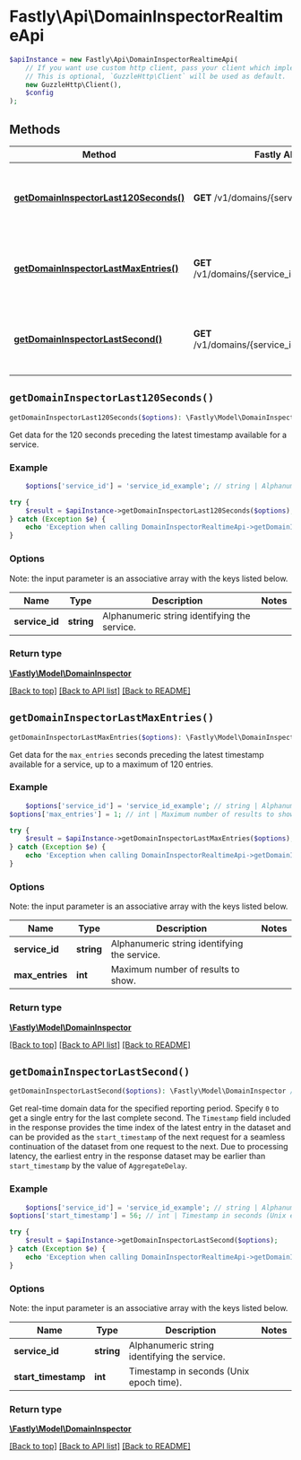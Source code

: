 # Fastly\Api\DomainInspectorRealtimeApi


```php
$apiInstance = new Fastly\Api\DomainInspectorRealtimeApi(
    // If you want use custom http client, pass your client which implements `GuzzleHttp\ClientInterface`.
    // This is optional, `GuzzleHttp\Client` will be used as default.
    new GuzzleHttp\Client(),
    $config
);
```

## Methods

Method | Fastly API endpoint | Description
------------- | ------------- | -------------
[**getDomainInspectorLast120Seconds()**](DomainInspectorRealtimeApi.md#getDomainInspectorLast120Seconds) | **GET** /v1/domains/{service_id}/ts/h | Get real-time domain data for the last 120 seconds
[**getDomainInspectorLastMaxEntries()**](DomainInspectorRealtimeApi.md#getDomainInspectorLastMaxEntries) | **GET** /v1/domains/{service_id}/ts/h/limit/{max_entries} | Get a limited number of real-time domain data entries
[**getDomainInspectorLastSecond()**](DomainInspectorRealtimeApi.md#getDomainInspectorLastSecond) | **GET** /v1/domains/{service_id}/ts/{start_timestamp} | Get real-time domain data from a specified time


## `getDomainInspectorLast120Seconds()`

```php
getDomainInspectorLast120Seconds($options): \Fastly\Model\DomainInspector // Get real-time domain data for the last 120 seconds
```

Get data for the 120 seconds preceding the latest timestamp available for a service.

### Example
```php
    $options['service_id'] = 'service_id_example'; // string | Alphanumeric string identifying the service.

try {
    $result = $apiInstance->getDomainInspectorLast120Seconds($options);
} catch (Exception $e) {
    echo 'Exception when calling DomainInspectorRealtimeApi->getDomainInspectorLast120Seconds: ', $e->getMessage(), PHP_EOL;
}
```

### Options

Note: the input parameter is an associative array with the keys listed below.

Name | Type | Description  | Notes
------------- | ------------- | ------------- | -------------
**service_id** | **string** | Alphanumeric string identifying the service. |

### Return type

[**\Fastly\Model\DomainInspector**](../Model/DomainInspector.md)

[[Back to top]](#) [[Back to API list]](../../README.md#endpoints)
[[Back to README]](../../README.md)

## `getDomainInspectorLastMaxEntries()`

```php
getDomainInspectorLastMaxEntries($options): \Fastly\Model\DomainInspector // Get a limited number of real-time domain data entries
```

Get data for the `max_entries` seconds preceding the latest timestamp available for a service, up to a maximum of 120 entries.

### Example
```php
    $options['service_id'] = 'service_id_example'; // string | Alphanumeric string identifying the service.
$options['max_entries'] = 1; // int | Maximum number of results to show.

try {
    $result = $apiInstance->getDomainInspectorLastMaxEntries($options);
} catch (Exception $e) {
    echo 'Exception when calling DomainInspectorRealtimeApi->getDomainInspectorLastMaxEntries: ', $e->getMessage(), PHP_EOL;
}
```

### Options

Note: the input parameter is an associative array with the keys listed below.

Name | Type | Description  | Notes
------------- | ------------- | ------------- | -------------
**service_id** | **string** | Alphanumeric string identifying the service. |
**max_entries** | **int** | Maximum number of results to show. |

### Return type

[**\Fastly\Model\DomainInspector**](../Model/DomainInspector.md)

[[Back to top]](#) [[Back to API list]](../../README.md#endpoints)
[[Back to README]](../../README.md)

## `getDomainInspectorLastSecond()`

```php
getDomainInspectorLastSecond($options): \Fastly\Model\DomainInspector // Get real-time domain data from a specified time
```

Get real-time domain data for the specified reporting period. Specify `0` to get a single entry for the last complete second. The `Timestamp` field included in the response provides the time index of the latest entry in the dataset and can be provided as the `start_timestamp` of the next request for a seamless continuation of the dataset from one request to the next. Due to processing latency, the earliest entry in the response dataset may be earlier than `start_timestamp` by the value of `AggregateDelay`.

### Example
```php
    $options['service_id'] = 'service_id_example'; // string | Alphanumeric string identifying the service.
$options['start_timestamp'] = 56; // int | Timestamp in seconds (Unix epoch time).

try {
    $result = $apiInstance->getDomainInspectorLastSecond($options);
} catch (Exception $e) {
    echo 'Exception when calling DomainInspectorRealtimeApi->getDomainInspectorLastSecond: ', $e->getMessage(), PHP_EOL;
}
```

### Options

Note: the input parameter is an associative array with the keys listed below.

Name | Type | Description  | Notes
------------- | ------------- | ------------- | -------------
**service_id** | **string** | Alphanumeric string identifying the service. |
**start_timestamp** | **int** | Timestamp in seconds (Unix epoch time). |

### Return type

[**\Fastly\Model\DomainInspector**](../Model/DomainInspector.md)

[[Back to top]](#) [[Back to API list]](../../README.md#endpoints)
[[Back to README]](../../README.md)
